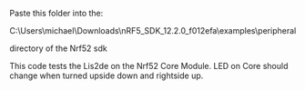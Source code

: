 Paste this folder into the:

C:\Users\michael\Downloads\nRF5_SDK_12.2.0_f012efa\examples\peripheral

directory of the Nrf52 sdk

This code tests the Lis2de on the Nrf52 Core Module. LED on Core 
should change when turned upside down and rightside up. 
